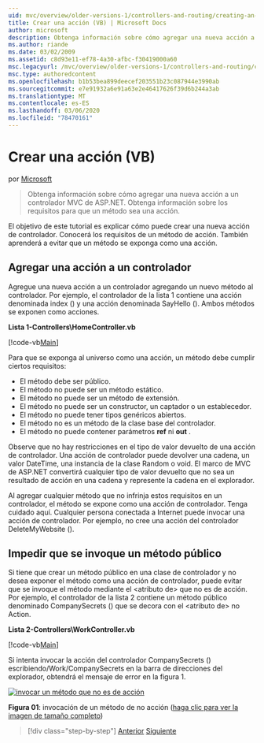 ```yaml
---
uid: mvc/overview/older-versions-1/controllers-and-routing/creating-an-action-vb
title: Crear una acción (VB) | Microsoft Docs
author: microsoft
description: Obtenga información sobre cómo agregar una nueva acción a un controlador MVC de ASP.NET. Obtenga información sobre los requisitos para que un método sea una acción.
ms.author: riande
ms.date: 03/02/2009
ms.assetid: c8d93e11-ef78-4a30-afbc-f30419000a60
msc.legacyurl: /mvc/overview/older-versions-1/controllers-and-routing/creating-an-action-vb
msc.type: authoredcontent
ms.openlocfilehash: b1b53bea899deecef203551b23c087944e3990ab
ms.sourcegitcommit: e7e91932a6e91a63e2e46417626f39d6b244a3ab
ms.translationtype: MT
ms.contentlocale: es-ES
ms.lasthandoff: 03/06/2020
ms.locfileid: "78470161"
---
```

# <a name="creating-an-action-vb"></a>Crear una acción (VB)

por [Microsoft](https://github.com/microsoft)

> Obtenga información sobre cómo agregar una nueva acción a un controlador MVC de ASP.NET. Obtenga información sobre los requisitos para que un método sea una acción.

El objetivo de este tutorial es explicar cómo puede crear una nueva acción de controlador. Conocerá los requisitos de un método de acción. También aprenderá a evitar que un método se exponga como una acción.

## <a name="adding-an-action-to-a-controller"></a>Agregar una acción a un controlador

Agregue una nueva acción a un controlador agregando un nuevo método al controlador. Por ejemplo, el controlador de la lista 1 contiene una acción denominada index () y una acción denominada SayHello (). Ambos métodos se exponen como acciones.

**Lista 1-Controllers\HomeController.vb**

[!code-vb[Main](creating-an-action-vb/samples/sample1.vb)]

Para que se exponga al universo como una acción, un método debe cumplir ciertos requisitos:

- El método debe ser público.
- El método no puede ser un método estático.
- El método no puede ser un método de extensión.
- El método no puede ser un constructor, un captador o un establecedor.
- El método no puede tener tipos genéricos abiertos.
- El método no es un método de la clase base del controlador.
- El método no puede contener parámetros **ref** ni **out** .

Observe que no hay restricciones en el tipo de valor devuelto de una acción de controlador. Una acción de controlador puede devolver una cadena, un valor DateTime, una instancia de la clase Random o void. El marco de MVC de ASP.NET convertirá cualquier tipo de valor devuelto que no sea un resultado de acción en una cadena y represente la cadena en el explorador.

Al agregar cualquier método que no infrinja estos requisitos en un controlador, el método se expone como una acción de controlador. Tenga cuidado aquí. Cualquier persona conectada a Internet puede invocar una acción de controlador. Por ejemplo, no cree una acción del controlador DeleteMyWebsite ().

## <a name="preventing-a-public-method-from-being-invoked"></a>Impedir que se invoque un método público

Si tiene que crear un método público en una clase de controlador y no desea exponer el método como una acción de controlador, puede evitar que se invoque el método mediante el &lt;atributo de&gt; que no es de acción. Por ejemplo, el controlador de la lista 2 contiene un método público denominado CompanySecrets () que se decora con el &lt;atributo de&gt; no Action.

**Lista 2-Controllers\WorkController.vb**

[!code-vb[Main](creating-an-action-vb/samples/sample2.vb)]

Si intenta invocar la acción del controlador CompanySecrets () escribiendo/Work/CompanySecrets en la barra de direcciones del explorador, obtendrá el mensaje de error en la figura 1.

[![invocar un método que no es de acción](creating-an-action-vb/_static/image1.jpg)](creating-an-action-vb/_static/image1.png)

**Figura 01**: invocación de un método de no acción ([haga clic para ver la imagen de tamaño completo](creating-an-action-vb/_static/image2.png))

> [!div class="step-by-step"]
> [Anterior](creating-a-controller-vb.md)
> [Siguiente](aspnet-mvc-controllers-overview-cs.md)
